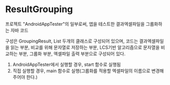 # ResultGrouping

프로젝트 "AndroidAppTester"의 일부로써, 앱을 테스트한 결과엑셀파일을 그룹화하는 자바 코드


구성은 GroupingResult, List 두개의 클래스로 구성되어 있으며,
코드는 결과엑셀파일을 읽는 부분, 비교를 위해 문자열로 저장하는 부분, LCS기반 알고리즘으로 문자열을 비교하는 부분, 그룹화 부분, 엑셀파일 출력 부분으로 구성되어 있다.


1) AndroidAppTester에서 실행할 경우, start 함수로 실행됨
2) 직접 실행할 경우, main 함수로 실행(그룹화를 적용할 엑셀파일의 이름으로 변경해주어야 한다.)
